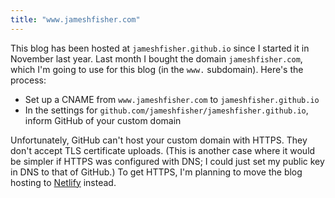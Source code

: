 ```yaml
---
title: "www.jameshfisher.com"
---
```


This blog has been hosted at `jameshfisher.github.io` since I started it in November last year.
Last month I bought the domain `jameshfisher.com`, which I'm going to use for this blog (in the `www.` subdomain).
Here's the process:

* Set up a CNAME from `www.jameshfisher.com` to `jameshfisher.github.io`
* In the settings for `github.com/jameshfisher/jameshfisher.github.io`,
  inform GitHub of your custom domain

Unfortunately, GitHub can't host your custom domain with HTTPS.
They don't accept TLS certificate uploads.
(This is another case where it would be simpler if HTTPS was configured with DNS;
I could just set my public key in DNS to that of GitHub.)
To get HTTPS,
I'm planning to move the blog hosting to [Netlify](https://netlify.com) instead.
